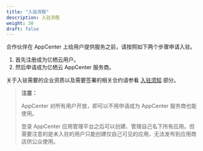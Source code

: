 ```yaml
---
title: "入驻流程"
description: 入驻流程
weight: 30
draft: false
---
```


合作伙伴在 AppCenter 上给用户提供服务之前，请按照如下两个步骤申请入驻。

1. 首先注册成为亿栖云用户。
2. 然后申请成为亿栖云 AppCenter 服务商。

关于入驻需要的企业资质以及需要签署的相关合约请参看 [入驻须知](../../serviceprovider/10_prerequisite/) 部分。

> **注意：**
>
> AppCenter 对所有用户开放，即可以不用申请成为 AppCenter 服务商也能使用。
>
> 登录 AppCenter 应用管理平台之后可以创建、管理自己名下所有应用。但需要注意的是未入驻的用户只能创建仅自己可见的应用，无法发布到应用商店供公众使用。

